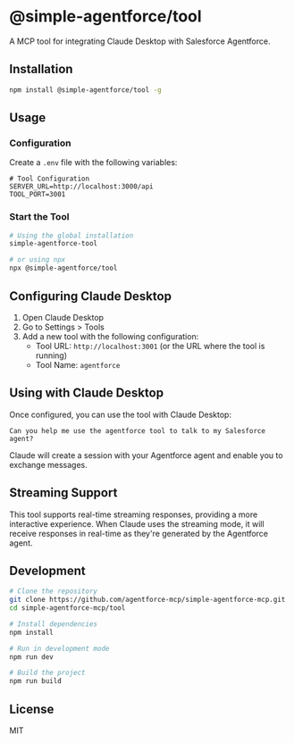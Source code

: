 # @simple-agentforce/tool

A MCP tool for integrating Claude Desktop with Salesforce Agentforce.

## Installation

```bash
npm install @simple-agentforce/tool -g
```

## Usage

### Configuration

Create a `.env` file with the following variables:

```env
# Tool Configuration
SERVER_URL=http://localhost:3000/api
TOOL_PORT=3001
```

### Start the Tool

```bash
# Using the global installation
simple-agentforce-tool

# or using npx
npx @simple-agentforce/tool
```

## Configuring Claude Desktop

1. Open Claude Desktop
2. Go to Settings > Tools
3. Add a new tool with the following configuration:
   - Tool URL: `http://localhost:3001` (or the URL where the tool is running)
   - Tool Name: `agentforce`

## Using with Claude Desktop

Once configured, you can use the tool with Claude Desktop:

```
Can you help me use the agentforce tool to talk to my Salesforce agent?
```

Claude will create a session with your Agentforce agent and enable you to exchange messages.

## Streaming Support

This tool supports real-time streaming responses, providing a more interactive experience. When Claude uses the streaming mode, it will receive responses in real-time as they're generated by the Agentforce agent.

## Development

```bash
# Clone the repository
git clone https://github.com/agentforce-mcp/simple-agentforce-mcp.git
cd simple-agentforce-mcp/tool

# Install dependencies
npm install

# Run in development mode
npm run dev

# Build the project
npm run build
```

## License

MIT